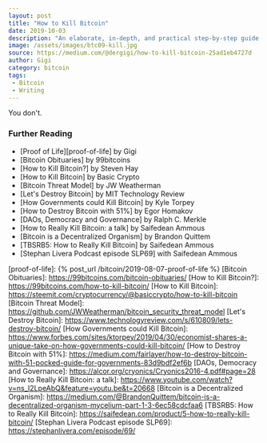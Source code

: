 ```yaml
---
layout: post
title: "How to Kill Bitcoin"
date: 2019-10-03
description: "An elaborate, in-depth, and practical step-by-step guide on how to kill the beast which is Bitcoin."
image: /assets/images/btc09-kill.jpg
source: https://medium.com/@dergigi/how-to-kill-bitcoin-25ad1eb4727d
author: Gigi
category: bitcoin
tags:
 - Bitcoin
 - Writing
---
```


You don't.

### Further Reading

- [Proof of Life][proof-of-life] by Gigi
- [Bitcoin Obituaries] by 99bitcoins
- [How to Kill Bitcoin?] by Steven Hay
- [How to Kill Bitcoin] by Basic Crypto
- [Bitcoin Threat Model] by JW Weatherman
- [Let's Destroy Bitcoin] by MIT Technology Review
- [How Governments could Kill Bitcoin] by Kyle Torpey
- [How to Destroy Bitcoin with 51%] by Egor Homakov
- [DAOs, Democracy and Governance] by Ralph C. Merkle
- [How to Really Kill Bitcoin: a talk] by Saifedean Ammous
- [Bitcoin is a Decentralized Organism] by Brandon Quittem
- [TBSRB5: How to Really Kill Bitcoin] by Saifedean Ammous
- [Stephan Livera Podcast episode SLP69] with Saifedean Ammous


[proof-of-life]: {% post_url /bitcoin/2019-08-07-proof-of-life %}
[Bitcoin Obituaries]: https://99bitcoins.com/bitcoin-obituaries/
[How to Kill Bitcoin?]: https://99bitcoins.com/how-to-kill-bitcoin/
[How to Kill Bitcoin]: https://steemit.com/cryptocurrency/@basiccrypto/how-to-kill-bitcoin
[Bitcoin Threat Model]: https://github.com/JWWeatherman/bitcoin_security_threat_model
[Let's Destroy Bitcoin]: https://www.technologyreview.com/s/610809/lets-destroy-bitcoin/
[How Governments could Kill Bitcoin]: https://www.forbes.com/sites/ktorpey/2019/04/30/economist-shares-a-unique-take-on-how-governments-could-kill-bitcoin/
[How to Destroy Bitcoin with 51%]: https://medium.com/fairlayer/how-to-destroy-bitcoin-with-51-pocked-guide-for-governments-83d9bdf2ef6b
[DAOs, Democracy and Governance]: https://alcor.org/cryonics/Cryonics2016-4.pdf#page=28
[How to Really Kill Bitcoin: a talk]: https://www.youtube.com/watch?v=ns_I2LpeAbQ&feature=youtu.be&t=20668
[Bitcoin is a Decentralized Organism]: https://medium.com/@BrandonQuittem/bitcoin-is-a-decentralized-organism-mycelium-part-1-3-6ec58cdcfaa6
[TBSRB5: How to Really Kill Bitcoin]: https://saifedean.com/product/5-how-to-really-kill-bitcoin/
[Stephan Livera Podcast episode SLP69]: https://stephanlivera.com/episode/69/

